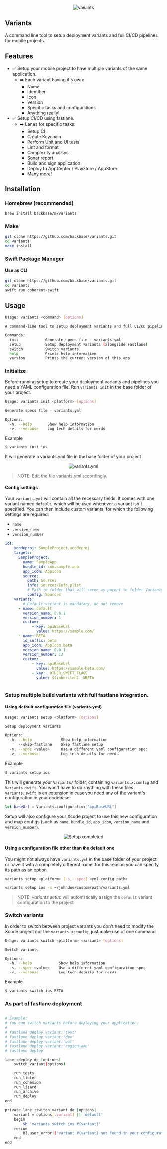 <p align="center">
<img src="Assets/Examples/variants_logo_small.png" title="variants">
</p>

## Variants

A command line tool to setup deployment variants and full CI/CD pipelines for mobile projects.

## Features

- ✅ Setup your mobile project to have multiple variants of the same application.
    - ➡️ Each variant having it's own:
        - Name
        - Identifier
        - Icon
        - Version
        - Specific tasks and configurations
        - Anything really!
- ✅ Setup CI/CD using fastlane.
    - ➡️ Lanes for specific tasks:
        - Setup CI
        - Create Keychain
        - Perform Unit and UI tests
        - Lint and format
        - Complexity analisys
        - Sonar report
        - Build and sign application
        - Deploy to AppCenter / PlayStore / AppStore
        - Many more!

## Installation

### Homebrew (recommended)

```sh
brew install backbase/m/variants
```

### Make

```sh
git clone https://github.com/backbase/variants.git
cd variants
make install
```

### Swift Package Manager

#### Use as CLI

```sh
git clone https://github.com/backbase/variants.git
cd variants
swift run coherent-swift
```

## Usage

```sh
Usage: variants <command> [options]

A command-line tool to setup deployment variants and full CI/CD pipelines

Commands:
  init            Generate specs file - variants.yml
  setup           Setup deployment variants (alongside Fastlane)
  switch          Switch variants
  help            Prints help information
  version         Prints the current version of this app
```

### Initialize

Before running setup to create your deployment variants and pipelines you need a YAML configuration file.
Run `variants init` in the base folder of your project.

```sh
Usage: variants init <platform> [options]

Generate specs file - variants.yml

Options:
  -h, --help       Show help information
  -v, --verbose    Log tech details for nerds
```

Example
```sh
$ variants init ios
```
It will generate a variants.yml file in the base folder of your project

<p align="center">
<img src="Assets/Examples/Project_Example_Step_2.png" title="variants.yml">
</p>

> NOTE: Edit the file variants.yml accordingly.

#### Config settings
Your `variants.yml` will contain all the necessary fields. It comes with one variant named `default`, which will be used whenever a variant isn't specified. You can then include custom variants, for which the following settings are required:
* `name`
* `version_name`
* `version_number`

```yaml
ios:
    xcodeproj: SampleProject.xcodeproj
    targets:
      SampleProject:
        name: SampleApp
        bundle_id: com.sample.app
        app_icon: AppIcon
        source:
          path: Sources
          info: Sources/Info.plist
          # Path to folder that will serve as parent to folder Variants/
          config: Sources
    variants:
        # Default variant is mandatory, do not remove
      - name: default
        version_name: 0.0.1
        version_number: 1
        custom:
            - key: apiBaseUrl
              value: https://sample.com/
      - name: BETA
        id_suffix: beta
        app_icon: AppIcon.beta
        version_name: 0.0.1
        version_number: 13
        custom:
            - key: apiBaseUrl
              value: https://sample-beta.com/
            - key:  OTHER_SWIFT_FLAGS
              value: $(inherited) -DBETA
            
```

### Setup multiple build variants with full fastlane integration.

#### Using default configuration file (variants.yml)

```sh
Usage: variants setup <platform> [options]

Setup deployment variants

Options:
  -h, --help             Show help information
      --skip-fastlane    Skip fastlane setup
  -s, --spec <value>     Use a different yaml configuration spec
  -v, --verbose          Log tech details for nerds
```

Example
```sh
$ variants setup ios
```

This will generate your `Variants/` folder, containing `variants.xcconfig` and `Variants.swift`. You won't have to do anything with these files.
`Variants.swift` is an extension in case you need any of the variant's configuration in your codebase:
```swift
let baseUrl = Variants.configuration["apiBaseURL"]
```

Setup will also configure your Xcode project to use this new configuration and map configs (such as `name`, `bundle_id`, `app_icon`, `version_name` and `version_number`).

<p align="center">
<img src="Assets/Examples/Project_Example_Step_3.png" title="Setup completed">
</p>

#### Using a configuration file other than the default one

You might not always have `variants.yml`  in the base folder of your project or have it with a completely different name, for this reason you can specify its path as an option

```sh
variants setup <platform> [-s,--spec] <yml config path>

variants setup ios -s ~/johndoe/custom/path/variants.yml
```

> NOTE: *variants setup* will automatically assign the `default` variant configuration to the project

### Switch variants

In order to switch between project variants you don't need to modify the Xcode project nor the `variants.xcconfig`, just make use of one command

```sh
Usage: variants switch <platform> <variant> [options]

Switch variants

Options:
  -h, --help            Show help information
  -s, --spec <value>    Use a different yaml configuration spec
  -v, --verbose         Log tech details for nerds
```

Example
```sh
$ variants switch ios BETA
```

### As part of fastlane deployment

```sh

# Example:
# You can switch variants before deploying your application.
#
# fastlane deploy variant:'test'
# fastlane deploy variant:'dev'
# fastlane deploy variant:'uat'
# fastlane deploy variant:'region_abc'
# fastlane deploy

lane :deploy do |options|
    switch_variant(options)

    run_tests
    run_linter
    run_cohesion
    run_lizard
    run_archive
    run_deploy
end

private_lane :switch_variant do |options|
    variant = options[:variant] || 'default'
    begin
        sh 'variants switch ios #{variant}'
    rescue
        UI.user_error!("variant #{variant} not found in your configuration")
    end
end

```

